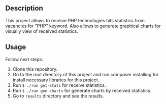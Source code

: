 ## Description

This project allows to receive PHP technologies hits statistics from vacancies for "PHP" keyword. Also allows to generate graphical charts for visually view of received statistics.

## Usage

Follow next steps:

1. Clone this repository.
1. Go to the root directory of this project and run composer installing for install necessary libraries for this project.
1. Run `$ ./run get-stats` for receive statistics.
1. Run `$ ./run gen-charts` for generate charts by received statistics.
1. Go to `results` directory and see the results.